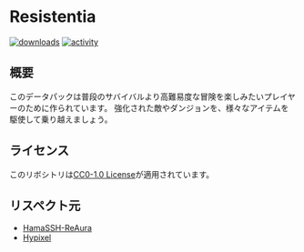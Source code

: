 # Resistentia
[![downloads](https://img.shields.io/github/downloads/VoidDonpig/Resistentia/total?logo=github)](https://github.com/VoidDonpig/Resistentia/releases/latest)
[![activity](https://img.shields.io/github/commit-activity/m/VoidDonpig/Resistentia?label=commit&logo=github)](https://github.com/VoidDonpig/Resistentia/commits/main)
## 概要
このデータパックは普段のサバイバルより高難易度な冒険を楽しみたいプレイヤーのために作られています。
強化された敵やダンジョンを、様々なアイテムを駆使して乗り越えましょう。
## ライセンス
このリボシトリは[CC0-1.0 License](LICENSE)が適用されています。
## リスペクト元
- [HamaSSH-ReAura](https://github.com/HamaSSH/RPG-Datapack)
- [Hypixel](https://hypixel.net/)